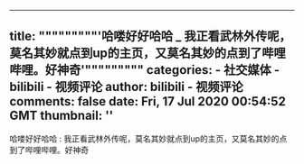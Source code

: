 
---
title: """""""""'哈喽好好哈哈 _ 我正看武林外传呢，莫名其妙就点到up的主页，又莫名其妙的点到了哔哩哔哩。好神奇'"""""""""
categories: 
    - 社交媒体
    - bilibili - 视频评论
author: bilibili - 视频评论
comments: false
date: Fri, 17 Jul 2020 00:54:52 GMT
thumbnail: ''
---

<div>   
哈喽好好哈哈 : 我正看武林外传呢，莫名其妙就点到up的主页，又莫名其妙的点到了哔哩哔哩。好神奇  
</div>
            